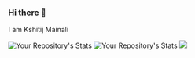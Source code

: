 ### Hi there 👋
I am Kshitij Mainali

<!--
**kshitijmainali/kshitijmainali** is a ✨ _special_ ✨ repository because its `README.md` (this file) appears on your GitHub profile.

Here are some ideas to get you started:
- 🔭 I’m currently working on ...
- 🌱 I’m currently learning ...
- 👯 I’m looking to collaborate on ...
- 🤔 I’m looking for help with ...
- 💬 Ask me about ...
- 📫 How to reach me: ...
- 😄 Pronouns: ...
- ⚡ Fun fact: ...
-->
![Your Repository's Stats](https://github-readme-stats.vercel.app/api?username=kshitijmainali&show_icons=true)
![Your Repository's Stats](https://github-readme-stats.vercel.app/api/top-langs/?username=kshitijmainali&theme=blue-green)
<img src="https://komarev.com/ghpvc/?username=kshitijmainali"/>
